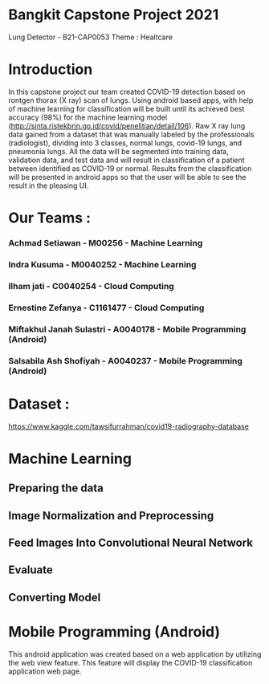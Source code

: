 # Bangkit Capstone Project 2021

Lung Detector - B21-CAP0053
Theme : Healtcare


# Introduction
In this capstone project our team created COVID-19 detection based on rontgen thorax (X ray) scan of lungs. Using android based apps, with help of machine learning for classification will be built until its achieved best accuracy (98%) for the machine learning model (http://sinta.ristekbrin.go.id/covid/penelitian/detail/106). 
Raw X ray lung data gained from a dataset that was manually labeled by the professionals (radiologist), dividing into 3 classes, normal lungs, covid-19 lungs, and pneumonia lungs.  All the data will be segmented into training data, validation data, and test data and will result in classification of a patient between identified as COVID-19 or normal. Results from the classification will be presented in android apps so that the user will be able to see the result in the pleasing UI.

# Our Teams :
### Achmad Setiawan - M00256 - Machine Learning 
### Indra Kusuma - M0040252 -  Machine Learning 
### Ilham jati - C0040254 - Cloud Computing 
### Ernestine Zefanya - C1161477 - Cloud Computing 
### Miftakhul Janah Sulastri -  A0040178 - Mobile Programming (Android) 
### Salsabila Ash Shofiyah - A0040237 - Mobile Programming (Android) 

# Dataset : 
https://www.kaggle.com/tawsifurrahman/covid19-radiography-database


# Machine Learning 
## Preparing the data
## Image Normalization and Preprocessing
## Feed Images Into Convolutional Neural Network
## Evaluate
## Converting Model

# Mobile Programming (Android)
This android application was created based on a web application by utilizing the web view feature. This feature will display the COVID-19 classification application web page.

##
